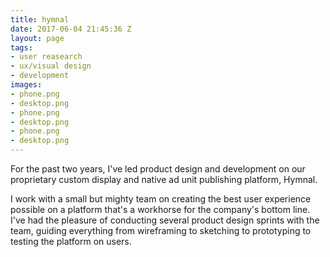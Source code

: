 ```yaml
---
title: hymnal
date: 2017-06-04 21:45:36 Z
layout: page
tags:
- user reasearch
- ux/visual design
- development
images:
- phone.png
- desktop.png
- phone.png
- desktop.png
- phone.png
- desktop.png
---
```


For the past two years, I've led product design and development on our proprietary custom display and native ad unit publishing platform, Hymnal.

I work with a small but mighty team on creating the best user experience possible on a platform that's a workhorse for the company's bottom line. I've had the pleasure of conducting several product design sprints with the team, guiding everything from wireframing to sketching to prototyping to testing the platform on users.
